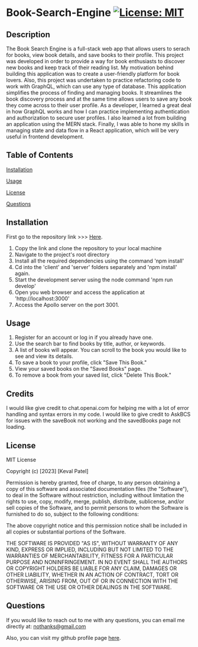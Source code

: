 # Book-Search-Engine   [![License: MIT](https://img.shields.io/badge/License-MIT-yellow.svg)](https://opensource.org/licenses/MIT)

## Description

The Book Search Engine is a full-stack web app that allows users to serach for books, view book details, and save books to their profile. This project was developed in order to provide a way for book enthusiasts to discover new books and keep track of their reading list. My motivation behind building this application was to create a user-friendly platform for book lovers. Also, this project was undertaken to practice refactoring code to work with GraphQL, which can use any type of database. This application simplifies the process of finding and managing books. It streamlines the book discovery process and at the same time allows users to save any book they come across to their user profile. As a developer, I learned a great deal in how GraphQL works and how I can practice implementing authentication and authorization to secure user profiles. I also  learned a lot from building an application using the MERN stack. Finally, I was able to hone my skills in managing state and data flow in a React application, which will be very useful in frontend development. 
        
## Table of Contents

[Installation](#installation)
        
[Usage](#usage)

[License](#license)

[Questions](#questions)

## Installation

First go to the repository link >>> [Here](https://github.com/KevalPatel6/Book-Search-Engine).

1. Copy the link and clone the repository to your local machine
2. Navigate to the project's root directory
3. Install all the required dependencies using the command 'npm install'
4. Cd into the 'client' and 'server' folders separately and 'npm install' again.
5. Start the development server using the node command 'npm run develop'
6. Open you web browser and access the application at 'http://localhost:3000'
7. Access the Apollo server on the port 3001.

## Usage

1. Register for an account or log in if you already have one.
2. Use the search bar to find books by title, author, or keywords.
3. A list of books will appear. You can scroll to the book you would like to see and view its details. 
4. To save a book to your profile, click "Save This Book."
5. View your saved books on the "Saved Books" page.
6. To remove a book from your saved list, click "Delete This Book."


## Credits

I would like give credit to chat.openai.com for helping me with a lot of error handling and syntax errors in my code. I would like to give credit to AskBCS for issues with the saveBook not working and the savedBooks page not loading. 
## License

MIT License

Copyright (c) [2023] [Keval Patel]

Permission is hereby granted, free of charge, to any person obtaining a copy of this software and associated documentation files (the "Software"), to deal in the Software without restriction, including without limitation the rights to use, copy, modify, merge, publish, distribute, sublicense, and/or sell copies of the Software, and to permit persons to whom the Software is furnished to do so, subject to the following conditions:

The above copyright notice and this permission notice shall be included in all copies or substantial portions of the Software.

THE SOFTWARE IS PROVIDED "AS IS", WITHOUT WARRANTY OF ANY KIND, EXPRESS OR IMPLIED, INCLUDING BUT NOT LIMITED TO THE WARRANTIES OF MERCHANTABILITY, FITNESS FOR A PARTICULAR PURPOSE AND NONINFRINGEMENT. IN NO EVENT SHALL THE AUTHORS OR COPYRIGHT HOLDERS BE LIABLE FOR ANY CLAIM, DAMAGES OR OTHER LIABILITY, WHETHER IN AN ACTION OF CONTRACT, TORT OR OTHERWISE, ARISING FROM, OUT OF OR IN CONNECTION WITH THE SOFTWARE OR THE USE OR OTHER DEALINGS IN THE SOFTWARE.

## Questions

If you would like to reach out to me with any questions, you can email me directly at: [nothanks@gmail.com](mailto:nothanks@gmail.com)

Also, you can visit my github profile page [here](https://github.com/KevalPatel6).
